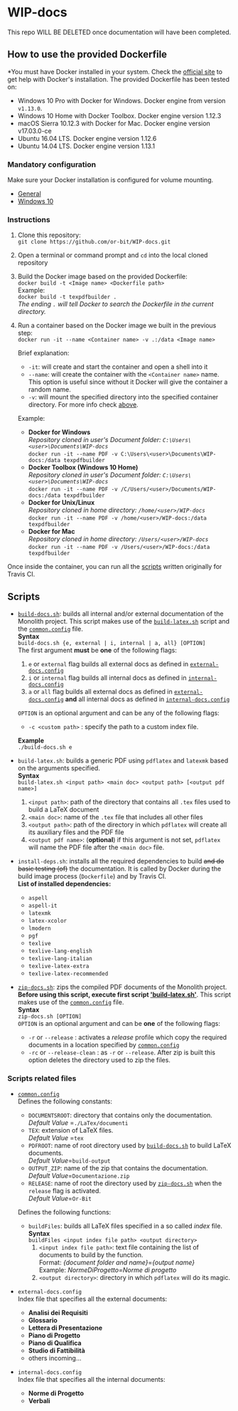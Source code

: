# WIP-docs

This repo WILL BE DELETED once documentation will have been completed.

## <a name="howto"></a>How to use the provided Dockerfile

*You must have Docker installed in your system. Check the  [official site](https://www.docker.com/products/overview) to get help with Docker's installation.
The provided Dockerfile has been tested on: 
-  Windows 10 Pro with Docker for Windows. Docker engine from version `v1.13.0`.
-  Windows 10 Home with Docker Toolbox. Docker engine version 1.12.3
-  macOS Sierra 10.12.3 with Docker for Mac. Docker engine version v17.03.0-ce
-  Ubuntu 16.04 LTS. Docker engine version 1.12.6
-  Ubuntu 14.04 LTS. Docker engine version 1.13.1

### <a name="mandatoryconf">Mandatory configuration</a>

Make sure your Docker installation is configured for volume mounting.
-   [General](https://docs.docker.com/engine/tutorials/dockervolumes/)
-   [Windows 10](https://blogs.msdn.microsoft.com/stevelasker/2016/06/14/configuring-docker-for-windows-volumes/)

### <a name="instruction">Instructions</a>

1.  Clone this repository:  
`git clone https://github.com/or-bit/WIP-docs.git`
2.  Open a terminal or command prompt and `cd` into the local cloned repository
3.  Build the Docker image based on the provided Dockerfile:  
   `docker build -t <Image name> <Dockerfile path>`  
    Example:  
    `docker build -t texpdfbuilder .`  
    *The ending `.` will tell Docker to search the Dockerfile in the current directory.*
4.  Run a container based on the Docker image we built in the previous step:  
    `docker run -it --name <Container name> -v .:/data <Image name>`  

    Brief explanation:  
    -   `-it`: will create and start the container and open a shell into it
    -   `--name`: will create the container with the `<Container name>` name.  
    This option is useful since without it Docker will give the container a random name.
    -   `-v`: will mount the specified directory into the specified container directory. For more info check [above](#mandatoryconf).  

    Example:
    -   **Docker for Windows**  
    *Repository cloned in user's Document folder: `C:\Users\<user>\Documents\WIP-docs`*  
    `docker run -it --name PDF -v C:\Users\<user>\Documents\WIP-docs:/data texpdfbuilder`
    -   **Docker Toolbox (Windows 10 Home)**  
    *Repository cloned in user's Document folder: `C:\Users\<user>\Documents\WIP-docs`*  
    `docker run -it --name PDF -v /C/Users/<user>/Documents/WIP-docs:/data texpdfbuilder`
    -   **Docker for Unix/Linux**  
    *Repository cloned in <user> home directory: `/home/<user>/WIP-docs`*  
    `docker run -it --name PDF -v /home/<user>/WIP-docs:/data texpdfbuilder`
    -   **Docker for Mac**  
    *Repository cloned in <user> home directory: `/Users/<user>/WIP-docs`*  
    `docker run -it --name PDF -v /Users/<user>/WIP-docs:/data texpdfbuilder`

Once inside the container, you can run all the [scripts](#scripts) written originally for Travis CI.

## <a name="scripts">Scripts</a>

-   <a name="bdocs">[`build-docs.sh`](build-docs.sh)</a>: builds all internal and/or external documentation of the Monolith project. This script makes use of the [`build-latex.sh`](#blatex) script and the  [`common.config`](#commonconf) file.  
    **Syntax**  
    `build-docs.sh {e, external | i, internal | a, all} [OPTION]`  
    The first argument **must** be **one** of the following flags:
    1.  `e` or `external` flag builds all external docs as defined in [`external-docs.config`](#externaldocsconf)
    2.  `i` or `internal` flag builds all internal docs as defined in [`internal-docs.config`](#internaldocsconf)
    3.  `a` or `all` flag builds all external docs as defined in [`external-docs.config`](#externaldocsconf) **and** all internal docs as defined in [`internal-docs.config`](#internaldocsconf)

    `OPTION` is an optional argument and can be any of the following flags:
    -   `-c <custom path>` : specify the path to a custom index file.

    **Example**  
    `./build-docs.sh e`

-   <a name="blatex">`build-latex.sh`</a>: builds a generic PDF using `pdflatex` and `latexmk` based on the arguments specified.  
    **Syntax**  
    `build-latex.sh <input path> <main doc> <output path> [<output pdf name>]`  
    1.  `<input path>`: path of the directory that contains all `.tex` files used to build a LaTeX document
    2.  `<main doc>`: name of the `.tex` file that includes all other files
    3.  `<output path>`: path of the directory in which `pdflatex` will create all its auxiliary files and the PDF file
    4.  `<output pdf name>`: (**optional**) if this argument is not set, `pdflatex` will name the PDF file after the `<main doc>` file.

-   <a name="installdeps">`install-deps.sh`</a>: installs all the required dependencies to build ~~and do basic testing (of)~~ the documentation. It is called by Docker during the build image process (`Dockerfile`) and by Travis CI.  
    **List of installed dependencies:**
    -   `aspell`
    -   `aspell-it`
    -   `latexmk`
    -   `latex-xcolor`
    -   `lmodern`
    -   `pgf`
    -   `texlive`
    -   `texlive-lang-english`
    -   `texlive-lang-italian`
    -   `texlive-latex-extra`
    -   `texlive-latex-recommended`

-   <a name="zipdocs">[`zip-docs.sh`](zip-docs.sh)</a>: zips the compiled PDF documents of the Monolith project. **Before using this script, execute first script ['build-latex.sh'](#blatex)**. This script makes use of the [`common.config`](#commonconf) file.  
    **Syntax**  
    `zip-docs.sh [OPTION]`  
    `OPTION` is an optional argument and can be **one** of the following flags:
    -   `-r` or `--release` : activates a *release* profile which copy the required documents in a location specified by [`common.config`](#commonconf)
    -   `-rc` or `--release-clean` : as `-r` or `--release`. After zip is built this option deletes the directory used to zip the files.

### <a name="scripts">Scripts related files</a>
-   <a name="commonconf">[`common.config`](common.config)</a>  
    Defines the following constants:
    -   `DOCUMENTSROOT`: directory that contains only the documentation.  
    *Default Value* =`./LaTex/documenti`
    -   `TEX`: extension of LaTeX files.  
    *Default Value* =`tex`
    -   `PDFROOT`: name of root directory used by [`build-docs.sh`](#bdocs) to build LaTeX documents.  
    *Default Value*=`build-output`
    -   `OUTPUT_ZIP`: name of the zip that contains the documentation.  
    *Default Value*=`Documentazione.zip`
    -   `RELEASE`: name of root the directory used by [`zip-docs.sh`](#zipdocs) when the `release` flag is activated.  
    *Default Value*=`Or-Bit`

    Defines the following functions:
    -   `buildFiles`: builds all LaTeX files specified in a so called *index* file.  
    **Syntax**  
    `buildFiles <input index file path> <output directory>`
        1.  `<input index file path>`: text file containing the list of documents to build by the function.  
        Format: *{document folder and name}*=*{output name}*  
        Example: *NormeDiProgetto=Norme di progetto*
        2.  `<output directory>`: directory in which `pdflatex` will do its magic.
-   <a name="externaldocsconf">`external-docs.config`</a>  
Index file that specifies all the external documents:
    -   **Analisi dei Requisiti**
    -   **Glossario**
    -   **Lettera di Presentazione**
    -   **Piano di Progetto**
    -   **Piano di Qualifica**
    -   **Studio di Fattibilità**
    - others incoming...

-   <a name="internaldocsconf">`internal-docs.config`</a>  
Index file that specifies all the internal documents:
    -   **Norme di Progetto**
    -   **Verbali**
